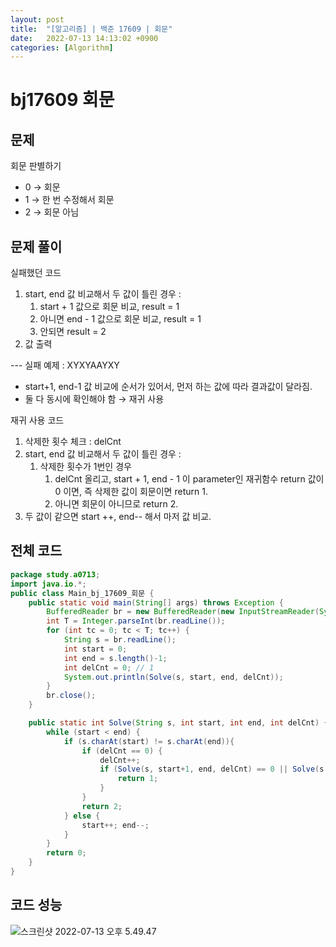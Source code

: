 ```yaml
---
layout: post
title:  "[알고리즘] | 백준 17609 | 회문"
date:   2022-07-13 14:13:02 +0900
categories: [Algorithm]
---
```


# bj17609 회문

## 문제

회문 판별하기

- 0 &rarr; 회문
- 1 &rarr; 한 번 수정해서 회문
- 2 &rarr; 회문 아님 

## 문제 풀이

실패했던 코드

1. start, end 값 비교해서 두 값이 틀린 경우 : 
   1. start + 1 값으로 회문 비교, result = 1
   2. 아니면 end - 1 값으로 회문 비교, result = 1
   3. 안되면 result = 2
2. 값 출력

--- 실패 예제 : XYXYAAYXY

- start+1, end-1 값 비교에 순서가 있어서, 먼저 하는 값에 따라 결과값이 달라짐.
- 둘 다 동시에 확인해야 함 &rarr; 재귀 사용



재귀 사용 코드

1. 삭제한 횟수 체크 : delCnt
2. start, end 값 비교해서 두 값이 틀린 경우 :
   1. 삭제한 횟수가 1번인 경우 
      1. delCnt 올리고, start + 1, end - 1 이 parameter인 재귀함수 return 값이 0 이면, 즉 삭제한 값이 회문이면 return 1.
      2. 아니면 회문이 아니므로 return 2.
3. 두 값이 같으면 start ++, end-- 해서 마저 값 비교.

## 전체 코드

```java
package study.a0713;
import java.io.*;
public class Main_bj_17609_회문 {
    public static void main(String[] args) throws Exception {
        BufferedReader br = new BufferedReader(new InputStreamReader(System.in));
        int T = Integer.parseInt(br.readLine());
        for (int tc = 0; tc < T; tc++) {
            String s = br.readLine();
            int start = 0;
            int end = s.length()-1;
            int delCnt = 0; // 1
            System.out.println(Solve(s, start, end, delCnt));
        }
        br.close();
    }

    public static int Solve(String s, int start, int end, int delCnt) {
        while (start < end) {
            if (s.charAt(start) != s.charAt(end)){
                if (delCnt == 0) {
                    delCnt++;
                    if (Solve(s, start+1, end, delCnt) == 0 || Solve(s, start, end-1, delCnt)==0) {
                        return 1;
                    }
                }
                return 2;
            } else {
                start++; end--;
            }
        }
        return 0;
    }
}
```



## 코드 성능

![스크린샷 2022-07-13 오후 5.49.47](http://drive.google.com/uc?export=view&id=1dRV5md1YScvjUrsEquDXEJ03VErWbLZh)